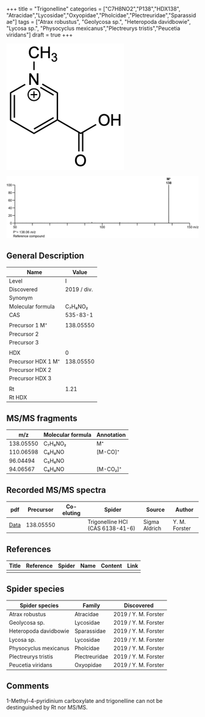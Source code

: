 +++
title = "Trigonelline"
categories = ["C7H8NO2","P138","HDX138",
"Atracidae","Lycosidae","Oxyopidae","Pholcidae","Plectreuridae","Sparassidae"]
tags = ["Atrax robustus",
"Geolycosa sp.",
"Heteropoda davidbowie",
"Lycosa sp.",
"Physocyclus mexicanus","Plectreurys tristis","Peucetia viridans"]
draft = true
+++

![](/img/Trigonelline.png)

![](/img_MSMS/138_Trigonelline.png)

## General Description

| Name                | Value       |
|---------------------|-------------|
| Level               | I           |
| Discovered          | 2019 / div. |
| Synonym             |             |
| Molecular formula   | C₇H₈NO₂     |
| CAS                 | 535-83-1    |
|                     |             |
| Precursor 1  M⁺     | 138.05550   |
| Precursor 2         |             |
| Precursor 3         |             |
|                     |             |
| HDX                 | 0           |
| Precursor HDX 1  M⁺ | 138.05550   |
| Precursor HDX 2     |             |
| Precursor HDX 3     |             |
|                     |             |
| Rt                  | 1.21        |
| Rt HDX              |             |

## MS/MS fragments

| m/z       | Molecular formula | Annotation |
|-----------|-------------------|------------|
| 138.05550 | C₇H₈NO₂           | M⁺         |
| 110.06598 | C₆H₈NO            | [M-CO]⁺    |
| 96.04494  | C₅H₆NO            |            |
| 94.06567  | C₆H₈NO            | [M-CO₂]⁺   |

## Recorded MS/MS spectra

| pdf                                    | Precursor | Co-eluting | Spider                           | Source        | Author        |
|----------------------------------------|-----------|------------|----------------------------------|---------------|---------------|
| [Data](/pdf/138_Trigonelline_1-21.pdf) | 138.05550 |            | Trigonelline HCl (CAS 6138-41-6) | Sigma Aldrich | Y. M. Forster |

## References

| Title | Reference | Spider | Name | Content | Link |
|-------|-----------|--------|------|---------|------|
|       |           |        |      |         |      |

## Spider species

| Spider species        | Family        | Discovered           |
|-----------------------|---------------|----------------------|
| Atrax robustus        | Atracidae     | 2019 / Y. M. Forster |
| Geolycosa sp.         | Lycosidae     | 2019 / Y. M. Forster |
| Heteropoda davidbowie | Sparassidae   | 2019 / Y. M. Forster |
| Lycosa sp.            | Lycosidae     | 2019 / Y. M. Forster |
| Physocyclus mexicanus | Pholcidae     | 2019 / Y. M. Forster |
| Plectreurys tristis   | Plectreuridae | 2019 / Y. M. Forster |
| Peucetia viridans     | Oxyopidae     | 2019 / Y. M. Forster |

## Comments
1-Methyl-4-pyridinium carboxylate and trigonelline can not be destinguished by Rt nor MS/MS.